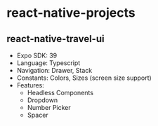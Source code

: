 # react-native-projects

## react-native-travel-ui

- Expo SDK: 39
- Language: Typescript
- Navigation: Drawer, Stack
- Constants: Colors, Sizes (screen size support)
- Features: 
  - Headless Components
  - Dropdown
  - Number Picker
  - Spacer

